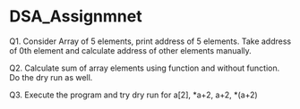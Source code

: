 # DSA_Assignmnet 

Q1. Consider Array of 5 elements, print address of 5 elements. Take address of 0th element and calculate address of other elements manually.

Q2. Calculate sum of array elements using function and without function. Do the dry run as well.

Q3. Execute the program and try dry run for a[2], *a+2, a+2, *(a+2)
